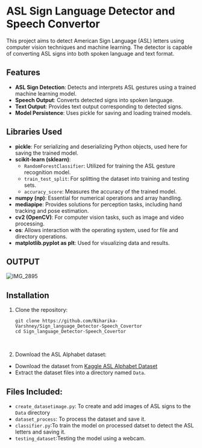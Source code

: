 # ASL Sign Language Detector and Speech Convertor

This project aims to detect American Sign Language (ASL) letters using computer vision techniques and machine learning. The detector is capable of converting ASL signs into both spoken language and text format.

## Features

- **ASL Sign Detection**: Detects and interprets ASL gestures using a trained machine learning model.
- **Speech Output**: Converts detected signs into spoken language.
- **Text Output**: Provides text output corresponding to detected signs.
- **Model Persistence**: Uses pickle for saving and loading trained models.

## Libraries Used

- **pickle**: For serializing and deserializing Python objects, used here for saving the trained model.
- **scikit-learn (sklearn)**:
  - `RandomForestClassifier`: Utilized for training the ASL gesture recognition model.
  - `train_test_split`: For splitting the dataset into training and testing sets.
  - `accuracy_score`: Measures the accuracy of the trained model.
- **numpy (np)**: Essential for numerical operations and array handling.
- **mediapipe**: Provides solutions for perception tasks, including hand tracking and pose estimation.
- **cv2 (OpenCV)**: For computer vision tasks, such as image and video processing.
- **os**: Allows interaction with the operating system, used for file and directory operations.
- **matplotlib.pyplot as plt**: Used for visualizing data and results.
## OUTPUT
![IMG_2895](https://github.com/Niharika-Varshney/Sign_language_Detector-Speech_Covertor/assets/118551235/ed501e48-31d8-440c-8cd8-9f5cfad4d416)

## Installation
1. Clone the repository:

    ```
    git clone https://github.com/Niharika-Varshney/Sign_language_Detector-Speech_Covertor
    cd Sign_language_Detector-Speech_Covertor
    ```
<br>

2. Download the ASL Alphabet dataset:

  - Download the dataset from [Kaggle ASL Alphabet Dataset](https://www.kaggle.com/grassknoted/asl-alphabet)
  - Extract the dataset files into a directory named ```Data```.


## Files Included:
- ```create_datasetimage.py```: To create and add images of ASL signs to the ```Data``` directory
- ```dataset_process```: To process the dataset and save it.
- ```classifier.py```:To train the model on processed datset to detect the ASL letters and saving it.
- ```testing_dataset```:Testing the model using a webcam.

 
